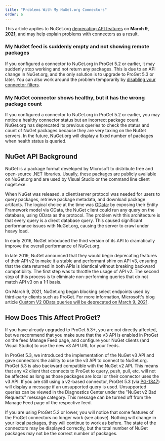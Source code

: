 ```yaml
---
title: "Problems With My NuGet.org Connectors"
order: 6
---
```


This article applies to NuGet.org [deprecating API features](https://devblogs.microsoft.com/nuget/custom-v2-odata-queries-will-be-deprecated-march-9-2021/) on **March 9, 2021**, and may help explain problems with connectors as a result.

### My NuGet feed is suddenly empty and not showing remote packages

If you configured a connector to NuGet.org in ProGet 5.2 or earlier, it may suddenly stop working and not return any packages. This is due to an API change in NuGet.org, and the only solution is to upgrade to ProGet 5.3 or later. You can also work around the problem temporarily by [disabling your connector filters](/docs/proget/feeds/connector-overview#connector-filters).

### My NuGet connector shows healthy, but it has the wrong package count

If you configured a connector to NuGet.org in ProGet 5.2 or earlier, you may notice a healthy connector status but an incorrect package count. NuGet.org has deprecated its previous queries to check the status and count of NuGet packages because they are very taxing on the NuGet servers. In the future, NuGet.org will display a fixed number of packages when health status is queried.

## NuGet API Background

NuGet is a package format developed by Microsoft to distribute free and open-source .NET libraries. Usually, these packages are publicly available on NuGet.org and are used by Visual Studio or the command line client nuget.exe.

When NuGet was released, a client/server protocol was needed for users to query packages, retrieve package metadata, and download package artifacts. The logical choice at the time was [OData](http://www.odata.org): by exposing their Entity Framework model via OData, the NuGet client could run any query on the database, using OData as the protocol. The problem with this architecture is that every query is a direct database query. This caused significant performance issues with NuGet.org, causing the server to crawl under heavy load.

In early 2016, NuGet introduced the third version of its API to dramatically improve the overall performance of NuGet.org.

In late 2019, NuGet announced that they would begin deprecating features of their API v2 to make it a stable and performant shim on API v3, ensuring that the data returned in both APIs is identical without breaking backward compatibility. The first step was to throttle the usage of API v2. The second step of this process is to eliminate non-performing queries that do not match API v3 on a 1:1 basis.

On March 9, 2021, NuGet.org began blocking select endpoints used by third-party clients such as ProGet. For more information, Microsoft's blog article [Custom V2 OData queries will be deprecated on March 9, 2021](https://devblogs.microsoft.com/nuget/custom-v2-odata-queries-will-be-deprecated-march-9-2021/).

## How Does This Affect ProGet?

If you have already upgraded to ProGet 5.3+, you are not directly affected, but we recommend that you make sure that the v3 API is enabled in ProGet on the feed Manage Feed page, and configure your NuGet clients (and Visual Studio) to use the new v3 API URL for your feeds.

In ProGet 5.3, we introduced the implementation of the NuGet v3 API and gave connectors the ability to use the v3 API to connect to NuGet.org. ProGet 5.3 is also backward compatible with the NuGet v2 API. This means that any v2 client that connects to ProGet to query, push, pull, etc. will not be affected as long as those packages are local or their connector uses the v3 API. If you are still using a v2-based connector, ProGet 5.3 (via [PG-1847](https://issues.inedo.com/youtrack/issue/PG-1847)) will display a message if an unsupported query is used. Unsupported queries can be viewed in the Diagnostics Center under the "NuGet v2 Bad Requests" message category. This message can be turned off from the Manage Feed page of the respective feed.

If you are using ProGet 5.2 or lower, you will notice that some features of the ProGet connectors no longer work (see above). Nothing will change in your local packages, they will continue to work as before. The state of the connectors may be displayed correctly, but the total number of NuGet packages may not be the correct number of packages.

